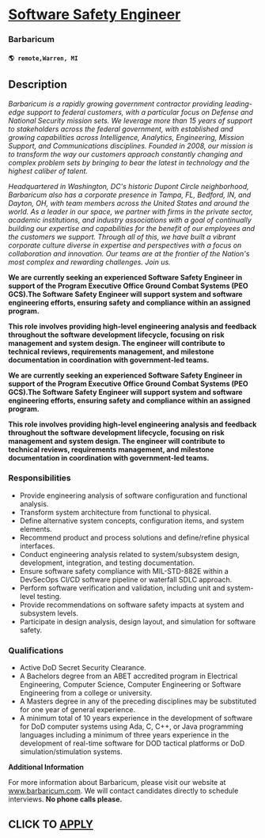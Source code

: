 # [Software Safety Engineer](https://www.remotewlb.com/apply/software-safety-engineer)  
### Barbaricum  
#### `🌎 remote,Warren, MI`  

## Description

  

  

 _Barbaricum is a rapidly growing government contractor providing leading-edge support to federal customers, with a particular focus on Defense and National Security mission sets. We leverage more than 15 years of support to stakeholders across the federal government, with established and growing capabilities across Intelligence, Analytics, Engineering, Mission Support, and Communications disciplines. Founded in 2008, our mission is to transform the way our customers approach constantly changing and complex problem sets by bringing to bear the latest in technology and the highest caliber of talent._

_Headquartered in Washington, DC's historic Dupont Circle neighborhood, Barbaricum also has a corporate presence in Tampa, FL, Bedford, IN, and Dayton, OH, with team members across the United States and around the world. As a leader in our space, we partner with firms in the private sector, academic institutions, and industry associations with a goal of continually building our expertise and capabilities for the benefit of our employees and the customers we support. Through all of this, we have built a vibrant corporate culture diverse in expertise and perspectives with a focus on collaboration and innovation. Our teams are at the frontier of the Nation's most complex and rewarding challenges. Join us._

  

**We are currently seeking an experienced Software Safety Engineer in support of the Program Executive Office Ground Combat Systems (PEO GCS).The Software Safety Engineer will support system and software engineering efforts, ensuring safety and compliance within an assigned program.**

  

 **This role involves providing high-level engineering analysis and feedback throughout the software development lifecycle, focusing on risk management and system design. The engineer will contribute to technical reviews, requirements management, and milestone documentation in coordination with government-led teams.**

  

 **We are currently seeking an experienced Software Safety Engineer in support of the Program Executive Office Ground Combat Systems (PEO GCS).The Software Safety Engineer will support system and software engineering efforts, ensuring safety and compliance within an assigned program.**

  

 **This role involves providing high-level engineering analysis and feedback throughout the software development lifecycle, focusing on risk management and system design. The engineer will contribute to technical reviews, requirements management, and milestone documentation in coordination with government-led teams.**

  

### Responsibilities

* Provide engineering analysis of software configuration and functional analysis. 
* Transform system architecture from functional to physical. 
* Define alternative system concepts, configuration items, and system elements. 
* Recommend product and process solutions and define/refine physical interfaces. 
* Conduct engineering analysis related to system/subsystem design, development, integration, and testing documentation. 
* Ensure software safety compliance with MIL-STD-882E within a DevSecOps CI/CD software pipeline or waterfall SDLC approach. 
* Perform software verification and validation, including unit and system-level testing. 
* Provide recommendations on software safety impacts at system and subsystem levels. 
* Participate in design analysis, design layout, and simulation for software safety. 

  

### Qualifications

* Active DoD Secret Security Clearance.
* A Bachelors degree from an ABET accredited program in Electrical Engineering, Computer Science, Computer Engineering or Software Engineering from a college or university. 
* A Masters degree in any of the preceding disciplines may be substituted for one year of general experience. 
* A minimum total of 10 years experience in the development of software for DoD computer systems using Ada, C, C++, or Java programming languages including a minimum of three years experience in the development of real-time software for DOD tactical platforms or DoD simulation/stimulation systems. 

  

**Additional Information**

  

For more information about Barbaricum, please visit our website at www.barbaricum.com. We will contact candidates directly to schedule interviews. **No phone calls please.**

  
## CLICK TO [APPLY](https://www.remotewlb.com/apply/software-safety-engineer)

